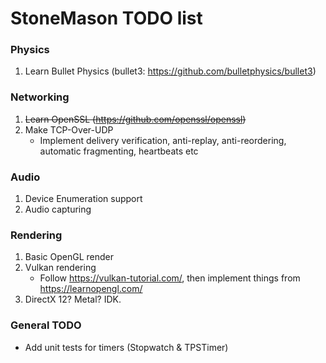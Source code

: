 
[comment]: # (This is a markdown document, but can still be read in plaintext.
              If you're seeing this, then you're reading the plaintext version.)

# StoneMason TODO list

### Physics
1. Learn Bullet Physics (bullet3: https://github.com/bulletphysics/bullet3) 

### Networking
1. ~~Learn OpenSSL (https://github.com/openssl/openssl)~~
2. Make TCP-Over-UDP
    - Implement delivery verification, anti-replay, anti-reordering, automatic fragmenting, heartbeats etc
 
### Audio
1. Device Enumeration support
2. Audio capturing

### Rendering
1. Basic OpenGL render
2. Vulkan rendering 
    - Follow https://vulkan-tutorial.com/, then implement things from https://learnopengl.com/
3. DirectX 12? Metal? IDK.

### General TODO
- Add unit tests for timers (Stopwatch & TPSTimer)
